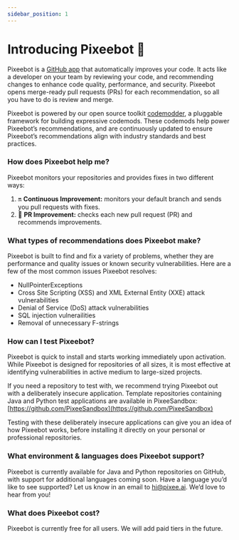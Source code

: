 ```yaml
---
sidebar_position: 1
---
```


# Introducing Pixeebot 👋

Pixeebot is a [GitHub app](https://github.com/apps/pixeebot/) that automatically improves your code. It acts like a developer on your team by reviewing your code, and recommending changes to enhance code quality, performance, and security. Pixeebot opens merge-ready pull requests (PRs) for each recommendation, so all you have to do is review and merge. 

Pixeebot is powered by our open source toolkit [codemodder](https://codemodder.io/), a pluggable framework for building expressive codemods. These codemods help power Pixeebot’s recommendations, and are continuously updated to ensure Pixeebot’s recommendations align with industry standards and best practices.

### How does Pixeebot help me?

Pixeebot monitors your repositories and provides fixes in two different ways:

1. :on: **Continuous Improvement:** monitors your default branch and sends you pull requests with fixes.
2. :seedling: **PR Improvement:** checks each new pull request (PR) and recommends improvements.

### What types of recommendations does Pixeebot make? 

Pixeebot is built to find and fix a variety of problems, whether they are performance and quality issues or known security vulnerabilities. Here are a few of the most common issues Pixeebot resolves:

* NullPointerExceptions 
* Cross Site Scripting (XSS) and XML External Entity (XXE) attack vulnerabilities 
* Denial of Service (DoS) attack vulnerabilities 
* SQL injection vulnerailities
* Removal of unnecessary F-strings

### How can I test Pixeebot?

Pixeebot is quick to install and starts working immediately upon activation. While Pixeebot is designed for repositories of all sizes, it is most effective at identifying vulnerabilities in active medium to large-sized projects. 

If you need a repository to test with, we recommend trying Pixeebot out with a deliberately insecure application. Template repositories containing Java and Python test applications are available in PixeeSandbox: [https://github.com/PixeeSandbox](https://github.com/PixeeSandbox)

Testing with these deliberately insecure applications can give you an idea of how Pixeebot works, before installing it directly on your personal or professional repositories. 

### What environment & languages does Pixeebot support?

Pixeebot is currently available for Java and Python repositories on GitHub, with support for additional languages coming soon. Have a language you’d like to see supported? Let us know in an email to [hi@pixee.ai](mailto:hi@pixee.ai). We’d love to hear from you! 

### What does Pixeebot cost?

Pixeebot is currently free for all users. We will add paid tiers in the future.
